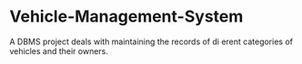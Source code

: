 # Vehicle-Management-System
A DBMS project deals with maintaining the records
of di erent categories of vehicles and their owners.

